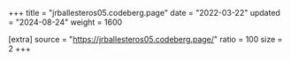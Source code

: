 +++
title = "jrballesteros05.codeberg.page"
date = "2022-03-22"
updated = "2024-08-24"
weight = 1600

[extra]
source = "https://jrballesteros05.codeberg.page/"
ratio = 100
size = 2
+++
